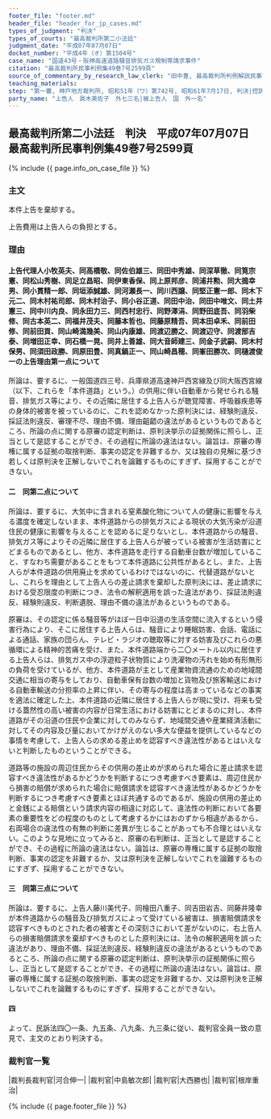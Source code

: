 ```yaml
---
footer_file: "footer.md"
header_file: "header_for_jp_cases.md"
types_of_judgment: "判決"
types_of_courts: "最高裁判所第二小法廷"
judgment_date: "平成07年07月07日"
docket_number: "平成4年（オ）第1504号"
case_name: "国道43号・阪神高速道路騒音排気ガス規制等請求事件"
citation: "最高裁判所民事判例集49巻7号2599頁"
source_of_commentary_by_research_law_clerk: "田中豊, 最高裁判所判例解説民事篇平成7年度710頁"
teaching_materials:
step: "第一審, 神戸地方裁判所, 昭和51年（ワ）第742号, 昭和61年7月17日, 判決|控訴審, 大阪高等裁判所, 昭和61年（ネ）第1599号, 平成4年2月20日, 判決"
party_name: "上告人　眞木美佐子　外七三名|被上告人　国　外一名"
---
```


## 最高裁判所第二小法廷　判決　平成07年07月07日　最高裁判所民事判例集49巻7号2599頁




{% include {{ page.info_on_case_file }}  %}




### 主文



本件上告を棄却する。

上告費用は上告人らの負担とする。





### 理由



#### 上告代理人小牧英夫、同高橋敬、同佐伯雄三、同田中秀雄、同深草徹、同筧宗憲、同松山秀樹、同足立昌昭、同伊東香保、同上原邦彦、同浦井勲、同大搗幸男、同小貫精一郎、同垣添誠雄、同河瀬長一、同川西譲、同堅正憲一郎、同木下元二、同木村祐司郎、同木村治子、同小谷正道、同田中治、同田中唯文、同土井憲三、同中川内良、同永田力三、同西村忠行、同野澤涓、同野田底吾、同羽柴修、同古本英二、同福井茂夫、同藤本哲也、同藤原精吾、同本田卓禾、同前田修、同前田貢、同山崎満幾美、同山内康雄、同渡辺勝之、同渡辺守、同渡部吉泰、同増田正幸、同石橋一晃、同井上善雄、同大音師建三、同金子武嗣、同木村保男、同須田政勝、同原田豊、同真鍋正一、同山崎昌穂、同峯田勝次、同樋渡俊一の上告理由第一点について

所論は、要するに、一般国道四三号、兵庫県道高速神戸西宮線及び同大阪西宮線（以下、これらを「本件道路」という。）の供用に伴い自動車から発せられる騒音、排気ガス等により、その近隣に居住する上告人らが聴覚障害、呼吸器疾患等の身体的被害を被っているのに、これを認めなかった原判決には、経験則違反、採証法則違反、審理不尽、理由不備、理由齟齬の違法があるというものであるところ、所論の点に関する原審の認定判断は、原判決挙示の証拠関係に照らし、正当として是認することができ、その過程に所論の違法はない。論旨は、原審の専権に属する証拠の取捨判断、事実の認定を非難するか、又は独自の見解に基づき若しくは原判決を正解しないでこれを論難するものにすぎず、採用することができない。

#### 二　同第二点について

所論は、要するに、大気中に含まれる窒素酸化物について人の健康に影響を与える濃度を確定しないまま、本件道路からの排気ガスによる現状の大気汚染が沿道住民の健康に影響を与えることを認めるに足りないとし、本件道路からの騒音、排気ガス等によりその近隣に居住する上告人らが被っている被害が生活妨害にとどまるものであるとし、他方、本件道路を走行する自動車台数が増加していること、すなわち需要があることをもつて本件道路に公共性があるとし、また、上告人らが本件道路の供用廃止を求めているわけではないのに、代替道路がないとし、これらを理由として上告人らの差止請求を棄却した原判決には、差止請求における受忍限度の判断につき、法令の解釈適用を誤った違法があり、採証法則違反、経験則違反、判断遺脱、理由不備の違法があるというものである。

原審は、その認定に係る騒音等がほぼ一日中沿道の生活空間に流入するという侵害行為により、そこに居住する上告人らは、騒音により睡眠妨害、会話、電話による通話、家族の団らん、テレビ・ラジオの聴取等に対する妨害及びこれらの悪循環による精神的苦痛を受け、また、本件道路端から二〇メートル以内に居住する上告人らは、排気ガス中の浮遊粒子状物質により洗濯物の汚れを始め有形無形の負荷を受けているが、他方、本件道路が主として産業物資流通のための地域間交通に相当の寄与をしており、自動車保有台数の増加と貨物及び旅客輸送における自動車輸送の分担率の上昇に伴い、その寄与の程度は高まっているなどの事実を適法に確定した上、本件道路の近隣に居住する上告人らが現に受け、将来も受ける蓋然性の高い被害の内容が日常生活における妨害にとどまるのに対し、本件道路がその沿道の住民や企業に対してのみならず、地域間交通や産業経済活動に対してその内容及び量においてかけがえのない多大な便益を提供しているなどの事情を考慮して、上告人らの求める差止めを認容すべき違法性があるとはいえないと判断したものということができる。

道路等の施設の周辺住民からその供用の差止めが求められた場合に差止請求を認容すべき違法性があるかどうかを判断するにつき考慮すべき要素は、周辺住民から損害の賠償が求められた場合に賠償請求を認容すべき違法性があるかどうかを判断するにつき考慮すべき要素とほぼ共通するのであるが、施設の供用の差止めと金銭による賠償という請求内容の相違に対応して、違法性の判断において各要素の重要性をどの程度のものとして考慮するかにはおのずから相違があるから、右両場合の違法性の有無の判断に差異が生じることがあっても不合理とはいえない。このような見地に立ってみると、原審の右判断は、正当として是認することができ、その過程に所論の違法はない。論旨は、原審の専権に属する証拠の取捨判断、事実の認定を非難するか、又は原判決を正解しないでこれを論難するものにすぎず、採用することができない。

#### 三　同第三点について

所論は、要するに、上告人藤川美代子、同檜田八重子、同吉田岩吉、同藤井隆幸が本件道路からの騒音及び排気ガスによって受けている被害は、損害賠償請求を認容すべきものとされた者の被害とその深刻さにおいて差がないのに、右上告人らの損害賠償請求を棄却すべきものとした原判決には、法令の解釈適用を誤った違法があり、理由不備、採証法則違反、経験則違反の違法があるというものであるところ、所論の点に関する原審の認定判断は、原判決挙示の証拠関係に照らし、正当として是認することができ、その過程に所論の違法はない。論旨は、原審の専権に属する証拠の取捨判断、事実の認定を非難するか、又は原判決を正解しないでこれを論難するものにすぎず、採用することができない。

#### 四

よって、民訴法四〇一条、九五条、八九条、九三条に従い、裁判官全員一致の意見で、主文のとおり判決する。

### 裁判官一覧

|裁判長裁判官|河合伸一|
|裁判官|中島敏次郎|
|裁判官|大西勝也|
|裁判官|根岸重治|


{% include {{ page.footer_file }}  %}

